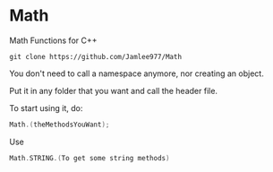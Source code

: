 # Math

Math Functions for C++

```
git clone https://github.com/Jamlee977/Math
```

You don't need to call a namespace anymore, nor creating an object.

Put it in any folder that you want and call the header file.

To start using it, do:

```cpp
Math.(theMethodsYouWant);
```

Use

```cpp
Math.STRING.(To get some string methods)
```